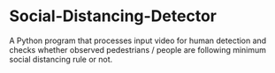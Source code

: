 # Social-Distancing-Detector
A Python program that processes input video for human detection and checks whether observed pedestrians / people are following minimum social distancing rule or not.  

